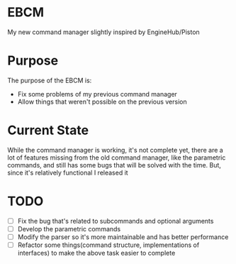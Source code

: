 # EBCM
My new command manager slightly inspired by EngineHub/Piston
# Purpose
The purpose of the EBCM is:
  * Fix some problems of my previous command manager
  * Allow things that weren't possible on the previous version
# Current State
While the command manager is working, it's not complete yet, there are a lot of features missing from the old command manager,
like the parametric commands, and still has some bugs that will be solved with the time. But, since it's relatively functional I released it
# TODO
- [ ] Fix the bug that's related to subcommands and optional arguments
- [ ] Develop the parametric commands
- [ ] Modify the parser so it's more maintainable and has better performance
- [ ] Refactor some things(command structure, implementations of interfaces) to make the above task easier to complete
